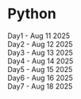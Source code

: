 # Python

Day1 - Aug 11 2025  
Day2 - Aug 12 2025  
Day3 - Aug 13 2025  
Day4 - Aug 14 2025  
Day5 - Aug 15 2025  
Day6 - Aug 16 2025  
Day7 - Aug 18 2025
